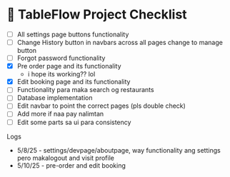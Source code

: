 # 🧾 TableFlow Project Checklist

- [ ] All settings page buttons functionality
- [ ] Change History button in navbars across all pages change to manage button
- [ ] Forgot password functionality
- [x] Pre order page and its functionality  
  - i hope its working?? lol
- [x] Edit booking page and its functionality
- [ ] Functionality para maka search og restaurants
- [ ] Database implementation
- [ ] Edit navbar to point the correct pages (pls double check)
- [ ] Add more if naa pay nalimtan
- [ ] Edit some parts sa ui para consistency

Logs
- 5/8/25 - settings/devpage/aboutpage, way functionality ang settings pero makalogout and visit profile
- 5/10/25 - pre-order and edit booking
